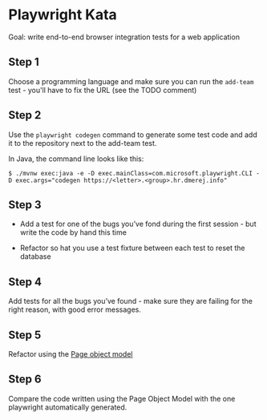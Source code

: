 # Playwright Kata

Goal: write end-to-end browser integration tests for a web application

## Step 1

Choose a programming language and make sure you can run the `add-team`
test - you'll have to fix the URL (see the TODO comment)

## Step 2

Use the `playwright codegen` command to generate some test code and add it to the repository next to the add-team test.

In Java, the command line looks like this:

```console
$ ./mvnw exec:java -e -D exec.mainClass=com.microsoft.playwright.CLI -D exec.args="codegen https://<letter>.<group>.hr.dmerej.info"
```


## Step 3

* Add a test for one of the bugs you’ve fond during the first session - but write the code by hand this time

* Refactor so hat you use a test fixture between each test to reset the database

## Step 4

Add tests for all the bugs you’ve found - make sure they are failing for the right reason, with good error messages.

## Step 5

Refactor using the [Page object model](https://playwright.dev/python/docs/pom)

## Step 6

Compare the code written using the Page Object Model with the one playwright automatically generated.
